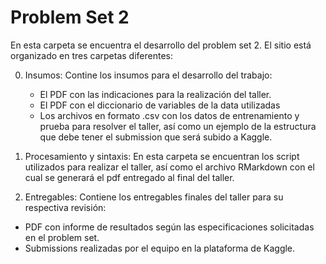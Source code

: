 # Problem Set 2

En esta carpeta se encuentra el desarrollo del problem set 2. El sitio está organizado en tres carpetas diferentes:

0. Insumos: Contine los insumos para el desarrollo del trabajo:
   - El PDF con las indicaciones para la realización del taller. 
   - El PDF con el diccionario de variables de la data utilizadas
   - Los archivos en formato .csv con los datos de entrenamiento y prueba para resolver el taller, así como un ejemplo de la estructura que debe tener el submission que será subido a Kaggle.

1. Procesamiento y sintaxis: En esta carpeta se encuentran los script utilizados para realizar el taller, así como el archivo RMarkdown con el cual se generará el pdf entregado al final del taller.

2. Entregables: Contiene los entregables finales del taller para su respectiva revisión:
- PDF con informe de resultados según las especificaciones solicitadas en el problem set.
- Submissions realizadas por el equipo en la plataforma de Kaggle.
